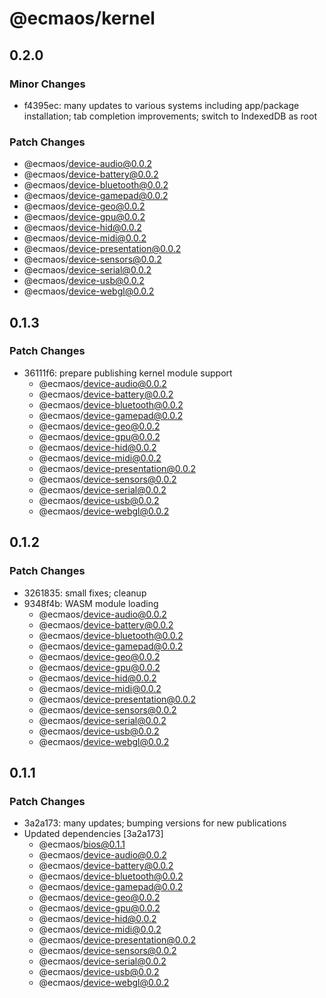 # @ecmaos/kernel

## 0.2.0

### Minor Changes

- f4395ec: many updates to various systems including app/package installation; tab completion improvements; switch to IndexedDB as root

### Patch Changes

- @ecmaos/device-audio@0.0.2
- @ecmaos/device-battery@0.0.2
- @ecmaos/device-bluetooth@0.0.2
- @ecmaos/device-gamepad@0.0.2
- @ecmaos/device-geo@0.0.2
- @ecmaos/device-gpu@0.0.2
- @ecmaos/device-hid@0.0.2
- @ecmaos/device-midi@0.0.2
- @ecmaos/device-presentation@0.0.2
- @ecmaos/device-sensors@0.0.2
- @ecmaos/device-serial@0.0.2
- @ecmaos/device-usb@0.0.2
- @ecmaos/device-webgl@0.0.2

## 0.1.3

### Patch Changes

- 36111f6: prepare publishing kernel module support
  - @ecmaos/device-audio@0.0.2
  - @ecmaos/device-battery@0.0.2
  - @ecmaos/device-bluetooth@0.0.2
  - @ecmaos/device-gamepad@0.0.2
  - @ecmaos/device-geo@0.0.2
  - @ecmaos/device-gpu@0.0.2
  - @ecmaos/device-hid@0.0.2
  - @ecmaos/device-midi@0.0.2
  - @ecmaos/device-presentation@0.0.2
  - @ecmaos/device-sensors@0.0.2
  - @ecmaos/device-serial@0.0.2
  - @ecmaos/device-usb@0.0.2
  - @ecmaos/device-webgl@0.0.2

## 0.1.2

### Patch Changes

- 3261835: small fixes; cleanup
- 9348f4b: WASM module loading
  - @ecmaos/device-audio@0.0.2
  - @ecmaos/device-battery@0.0.2
  - @ecmaos/device-bluetooth@0.0.2
  - @ecmaos/device-gamepad@0.0.2
  - @ecmaos/device-geo@0.0.2
  - @ecmaos/device-gpu@0.0.2
  - @ecmaos/device-hid@0.0.2
  - @ecmaos/device-midi@0.0.2
  - @ecmaos/device-presentation@0.0.2
  - @ecmaos/device-sensors@0.0.2
  - @ecmaos/device-serial@0.0.2
  - @ecmaos/device-usb@0.0.2
  - @ecmaos/device-webgl@0.0.2

## 0.1.1

### Patch Changes

- 3a2a173: many updates; bumping versions for new publications
- Updated dependencies [3a2a173]
  - @ecmaos/bios@0.1.1
  - @ecmaos/device-audio@0.0.2
  - @ecmaos/device-battery@0.0.2
  - @ecmaos/device-bluetooth@0.0.2
  - @ecmaos/device-gamepad@0.0.2
  - @ecmaos/device-geo@0.0.2
  - @ecmaos/device-gpu@0.0.2
  - @ecmaos/device-hid@0.0.2
  - @ecmaos/device-midi@0.0.2
  - @ecmaos/device-presentation@0.0.2
  - @ecmaos/device-sensors@0.0.2
  - @ecmaos/device-serial@0.0.2
  - @ecmaos/device-usb@0.0.2
  - @ecmaos/device-webgl@0.0.2
